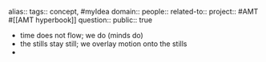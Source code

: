 alias::
tags:: concept, #myIdea 
domain::
people::
related-to::
project:: #AMT #[[AMT hyperbook]] 
question::
public:: true
- time does not flow; we do (minds do)
- the stills stay still; we overlay motion onto the stills
-